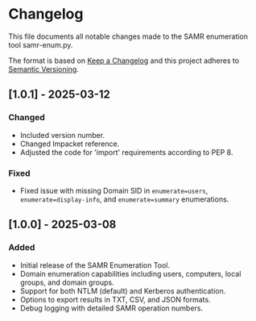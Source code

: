 # Changelog

This file documents all notable changes made to the SAMR enumeration tool samr-enum.py.

The format is based on [Keep a Changelog](https://keepachangelog.com/en/1.0.0/) and this project adheres to [Semantic Versioning](https://semver.org/).

## [1.0.1] - 2025-03-12
### Changed
- Included version number.
- Changed Impacket reference.
- Adjusted the code for 'import' requirements according to PEP 8.

### Fixed
- Fixed issue with missing Domain SID in `enumerate=users`, `enumerate=display-info`, and `enumerate=summary` enumerations.

## [1.0.0] - 2025-03-08
### Added
- Initial release of the SAMR Enumeration Tool.
- Domain enumeration capabilities including users, computers, local groups, and domain groups.
- Support for both NTLM (default) and Kerberos authentication.
- Options to export results in TXT, CSV, and JSON formats.
- Debug logging with detailed SAMR operation numbers.
